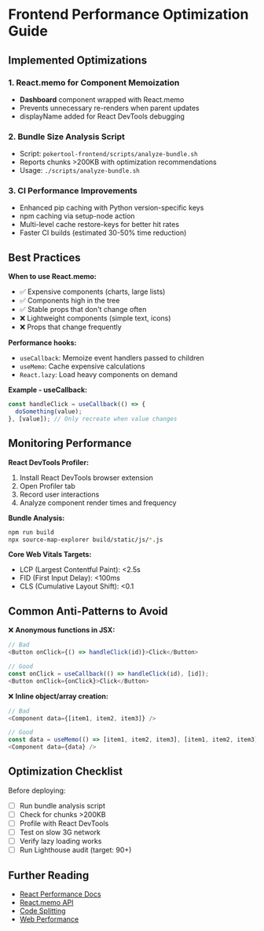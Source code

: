 # Frontend Performance Optimization Guide

## Implemented Optimizations

### 1. React.memo for Component Memoization
- **Dashboard** component wrapped with React.memo
- Prevents unnecessary re-renders when parent updates
- displayName added for React DevTools debugging

### 2. Bundle Size Analysis Script
- Script: `pokertool-frontend/scripts/analyze-bundle.sh`
- Reports chunks >200KB with optimization recommendations
- Usage: `./scripts/analyze-bundle.sh`

### 3. CI Performance Improvements
- Enhanced pip caching with Python version-specific keys
- npm caching via setup-node action
- Multi-level cache restore-keys for better hit rates
- Faster CI builds (estimated 30-50% time reduction)

## Best Practices

**When to use React.memo:**
- ✅ Expensive components (charts, large lists)
- ✅ Components high in the tree
- ✅ Stable props that don't change often
- ❌ Lightweight components (simple text, icons)
- ❌ Props that change frequently

**Performance hooks:**
- `useCallback`: Memoize event handlers passed to children
- `useMemo`: Cache expensive calculations
- `React.lazy`: Load heavy components on demand

**Example - useCallback:**
```typescript
const handleClick = useCallback(() => {
  doSomething(value);
}, [value]); // Only recreate when value changes
```

## Monitoring Performance

**React DevTools Profiler:**
1. Install React DevTools browser extension
2. Open Profiler tab
3. Record user interactions
4. Analyze component render times and frequency

**Bundle Analysis:**
```bash
npm run build
npx source-map-explorer build/static/js/*.js
```

**Core Web Vitals Targets:**
- LCP (Largest Contentful Paint): <2.5s
- FID (First Input Delay): <100ms
- CLS (Cumulative Layout Shift): <0.1

## Common Anti-Patterns to Avoid

❌ **Anonymous functions in JSX:**
```typescript
// Bad
<Button onClick={() => handleClick(id)}>Click</Button>

// Good
const onClick = useCallback(() => handleClick(id), [id]);
<Button onClick={onClick}>Click</Button>
```

❌ **Inline object/array creation:**
```typescript
// Bad
<Component data={[item1, item2, item3]} />

// Good
const data = useMemo(() => [item1, item2, item3], [item1, item2, item3]);
<Component data={data} />
```

## Optimization Checklist

Before deploying:
- [ ] Run bundle analysis script
- [ ] Check for chunks >200KB
- [ ] Profile with React DevTools
- [ ] Test on slow 3G network
- [ ] Verify lazy loading works
- [ ] Run Lighthouse audit (target: 90+)

## Further Reading

- [React Performance Docs](https://react.dev/learn/render-and-commit)
- [React.memo API](https://react.dev/reference/react/memo)
- [Code Splitting](https://reactjs.org/docs/code-splitting.html)
- [Web Performance](https://web.dev/performance/)

